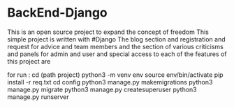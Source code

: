 # BackEnd-Django
This is an open source project to expand the concept of freedom
This simple project is written with #Django
The blog section and registration and request for advice and team members and the section of various criticisms and panels for admin and user and special access to each of the features of this project are

for run :
  cd (path project)
  python3 -m venv env
  source env/bin/activate
  pip install -r req.txt
  cd config
  python3 manage.py makemigrations
  python3 manage.py migrate
  python3 manage.py createsuperuser
  python3 manage.py runserver

